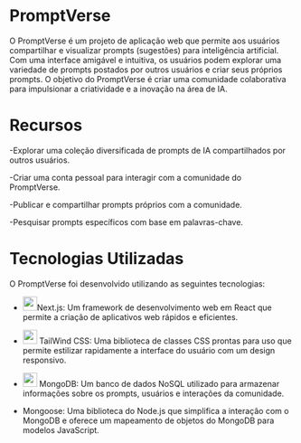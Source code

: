 # PromptVerse
O PromptVerse é um projeto de aplicação web que permite aos usuários compartilhar e visualizar prompts (sugestões) para inteligência artificial. Com uma interface amigável e intuitiva, os usuários podem explorar uma variedade de prompts postados por outros usuários e criar seus próprios prompts. O objetivo do PromptVerse é criar uma comunidade colaborativa para impulsionar a criatividade e a inovação na área de IA.

# Recursos
-Explorar uma coleção diversificada de prompts de IA compartilhados por outros usuários.

-Criar uma conta pessoal para interagir com a comunidade do PromptVerse.

-Publicar e compartilhar prompts próprios com a comunidade.

-Pesquisar prompts específicos com base em palavras-chave.


# Tecnologias Utilizadas

O PromptVerse foi desenvolvido utilizando as seguintes tecnologias:

- <img src="https://github.com/Teyzinho/PromptVerse/assets/103509649/7cf28afb-6e77-4e54-93bf-c1fe053402cb" width="25px" height="25px">Next.js: Um framework de desenvolvimento web em React que permite a criação de aplicativos web rápidos e eficientes.

- <img src="https://github.com/Teyzinho/PromptVerse/assets/103509649/98d4fd75-d337-4435-a131-16ce76ae9414" width="25px" height="25px"> TailWind CSS: Uma biblioteca de classes CSS prontas para uso que permite estilizar rapidamente a interface do usuário com um design responsivo.

- <img src="https://github.com/Teyzinho/PromptVerse/assets/103509649/6435d251-7ee9-4337-81ca-e94684687ac0" width="25px" height="25px"> MongoDB: Um banco de dados NoSQL utilizado para armazenar informações sobre os prompts, usuários e interações da comunidade.

- Mongoose: Uma biblioteca do Node.js que simplifica a interação com o MongoDB e oferece um mapeamento de objetos do MongoDB para modelos JavaScript.
